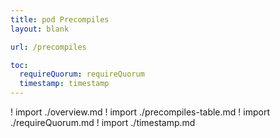 ```yaml
---
title: pod Precompiles
layout: blank

url: /precompiles

toc:
  requireQuorum: requireQuorum
  timestamp: timestamp
---
```


! import ./overview.md
! import ./precompiles-table.md
! import ./requireQuorum.md
! import ./timestamp.md
